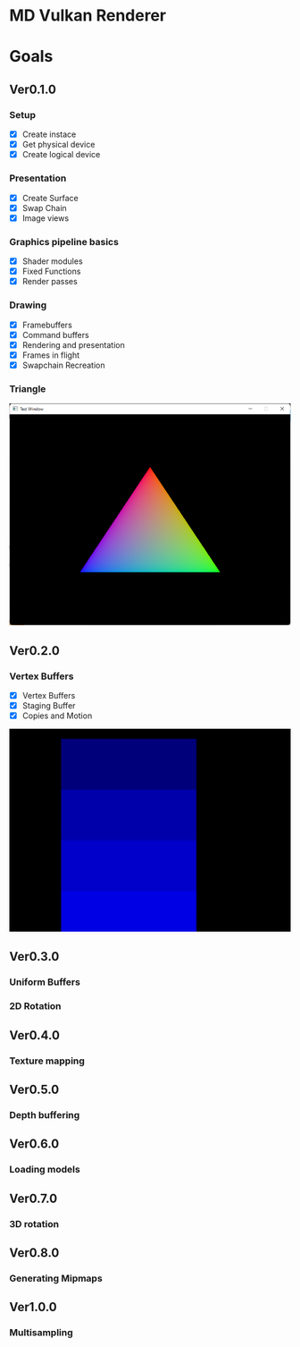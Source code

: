 # MD Vulkan Renderer

# Goals
## Ver0.1.0

### Setup

- [x] Create instace
- [x] Get physical device
- [x] Create logical device

### Presentation

- [x] Create Surface
- [x] Swap Chain
- [x] Image views

### Graphics pipeline basics

- [x] Shader modules
- [x] Fixed Functions
- [x] Render passes

### Drawing

- [x] Framebuffers
- [x] Command buffers
- [x] Rendering and presentation
- [x] Frames in flight
- [x] Swapchain Recreation

### Triangle 

![Triangle VK](img/Triangle.png)

## Ver0.2.0

### Vertex Buffers

- [x] Vertex Buffers
- [x] Staging Buffer
- [x] Copies and Motion

![Motion and copies](img/Motion.gif)

## Ver0.3.0

### Uniform Buffers

### 2D Rotation

## Ver0.4.0

### Texture mapping

## Ver0.5.0

### Depth buffering

## Ver0.6.0

### Loading models

## Ver0.7.0

### 3D rotation

## Ver0.8.0

### Generating Mipmaps

## Ver1.0.0

### Multisampling